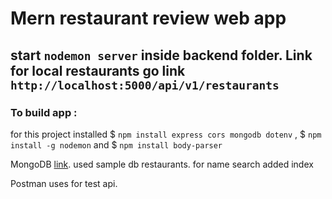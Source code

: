 # Mern restaurant review web app

## start ``nodemon server`` inside backend folder. Link for local restaurants go link `http://localhost:5000/api/v1/restaurants`

### To build app :

for this project installed $ `npm install express cors mongodb dotenv` , $ `npm install -g nodemon` and $ `npm install body-parser` 

MongoDB [link](https://cloud.mongodb.com/). used sample db restaurants. for name search added index

Postman uses for test api.